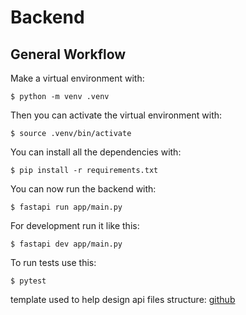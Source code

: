 # Backend

## General Workflow

Make a virtual environment with:

```console
$ python -m venv .venv
```

Then you can activate the virtual environment with:

```console
$ source .venv/bin/activate
```

You can install all the dependencies with:

```console
$ pip install -r requirements.txt
```

You can now run the backend with:

```console
$ fastapi run app/main.py
```

For development run it like this:

```console
$ fastapi dev app/main.py
```

To run tests use this:

```console
$ pytest
```

template used to help design api files structure:
[github](https://github.com/fastapi/full-stack-fastapi-template)
